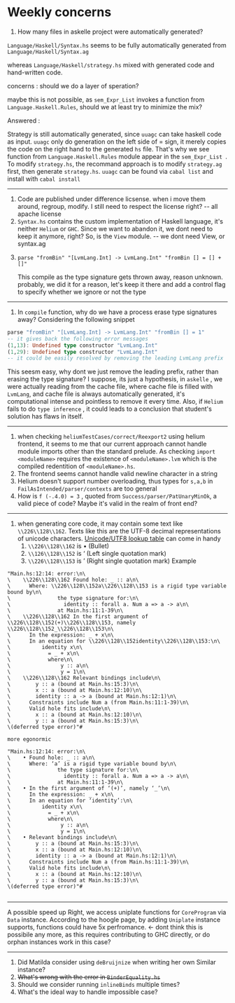 
# Weekly concerns 
1. How many files in askelle project were automatically generated?
  
`Language/Haskell/Syntax.hs` seems to be fully automatically generated from `Language/Haskell/Syntax.ag`

whereas `Language/Haskell/strategy.hs` mixed with generated code and hand-written code.

concerns : should we do a layer of speration? 

maybe this is not possible, as `sem_Expr_List` invokes a function from `Language.Haskell.Rules`, should we at least try to minimize the mix?

Answered :

Strategy is still automatically generated, since `uuagc` can take haskell code as input. `uuagc` only do generation on the left side of $=$ sign, it merely copies the code on the right hand  to the generated `hs` file. That's why we see function from `Language.Haskell.Rules` module appear in the `sem_Expr_List `. 
To modify `strategy.hs`, the recommand approach is to modify `strategy.ag` first, then generate `strategy.hs`. 
`uuagc` can be found via `cabal list` and install with `cabal install`


---
1. Code are published under difference licsense. when i move them around, regroup, modify. I still need to respect the license right?  -- all apache license 
2. `Syntax.hs` contains the custom implementation of Haskell language, it's neither `Helium` or `GHC`. Since we want to abandon it, we dont need to keep it anymore, right? So, is the `View` module. -- 
   we dont need View, or syntax.ag 
3. ```
   parse "fromBin" "[LvmLang.Int] -> LvmLang.Int" "fromBin [] = [] + []"
   ```
   This compile as the type signature gets thrown away, reason unknown.
   probably, we did it for a reason, let's keep it there
   and add a control flag to specify whether we ignore or not the type
  

--- 
1. In `compile` function, why do we have a process erase type signatures away?
Considering the following snippet 
```haskell
parse "fromBin" "[LvmLang.Int] -> LvmLang.Int" "fromBin [] = 1"
-- it gives back the following error messages
(1,13): Undefined type constructor "LvmLang.Int"
(1,29): Undefined type constructor "LvmLang.Int"
-- it could be easily resolved by removing the leading LvmLang prefix
```
This seesm easy, why dont we just remove the leading prefix, rather than erasing the type signature?
I suppose, its just a hypothesis, in `askelle` , we were actually reading from the cache file, where cache file is filled with `LvmLang`, and cache file is always automatically generated, it's computational intense and pointless to remove it every time. Also, if `Helium` fails to do `type inference` , it could leads to a conclusion that student's solution has flaws in itself.


--- 
1. when checking `heliumTestCases/correct/Reexport2` using helium frontend, it seems to me that our current approach cannot handle module imports other than the standard prelude. As checking `import <moduleName>` requires the existence of `<moduleName>.lvm` which is the compiled redentition of `<moduleName>.hs`.
2. The frontend seems cannot handle valid newline character in a string 
3. Helium doesn't support number overloading, thus types for `s,a,b` in `FailAsIntended/parser/contexts` are too general
4. How is `f (-.4.0) = 3` , quoted from `Success/parser/PatUnaryMinOk`, a valid piece of code? Maybe it's valid in the realm of front end?



---
1. when generating core code, it may contain some text like `\\226\\128\\162`. Texts like this are the UTF-8 decimal representations of unicode characters.  [Unicode/UTF8 lookup table](https://www.utf8-chartable.de/unicode-utf8-table.pl?start=8192&number=128&utf8=dec) can come in handy
   1.  `\\226\\128\\162` is  • (Bullet)
   2.  `\\126\\128\\152` is  ‘ (Left single quotation mark)
   3.  `\\226\\128\\153` is ’ (Right  single quotation mark)
Example
````
"Main.hs:12:14: error:\n\
\    \\226\\128\\162 Found hole: _ :: a\n\
\      Where: \\226\\128\\152a\\226\\128\\153 is a rigid type variable bound by\n\
\               the type signature for:\n\
\                 identity :: forall a. Num a => a -> a\n\
\               at Main.hs:11:1-39\n\
\    \\226\\128\\162 In the first argument of \\226\\128\\152(+)\\226\\128\\153, namely \\226\\128\\152_\\226\\128\\153\n\
\      In the expression: _ + x\n\
\      In an equation for \\226\\128\\152identity\\226\\128\\153:\n\
\          identity x\n\
\            = _ + x\n\
\            where\n\
\                y :: a\n\
\                y = 1\n\
\    \\226\\128\\162 Relevant bindings include\n\
\        y :: a (bound at Main.hs:15:3)\n\
\        x :: a (bound at Main.hs:12:10)\n\
\        identity :: a -> a (bound at Main.hs:12:1)\n\
\      Constraints include Num a (from Main.hs:11:1-39)\n\
\      Valid hole fits include\n\
\        x :: a (bound at Main.hs:12:10)\n\
\        y :: a (bound at Main.hs:15:3)\n\
\(deferred type error)"#

more egonormic 

"Main.hs:12:14: error:\n\
\    • Found hole: _ :: a\n\
\      Where: ‘a’ is a rigid type variable bound by\n\
\               the type signature for:\n\
\                 identity :: forall a. Num a => a -> a\n\
\               at Main.hs:11:1-39\n\
\    • In the first argument of ‘(+)’, namely ‘_’\n\
\      In the expression: _ + x\n\
\      In an equation for ‘identity’:\n\
\          identity x\n\
\            = _ + x\n\
\            where\n\
\                y :: a\n\
\                y = 1\n\
\    • Relevant bindings include\n\
\        y :: a (bound at Main.hs:15:3)\n\
\        x :: a (bound at Main.hs:12:10)\n\
\        identity :: a -> a (bound at Main.hs:12:1)\n\
\      Constraints include Num a (from Main.hs:11:1-39)\n\
\      Valid hole fits include\n\
\        x :: a (bound at Main.hs:12:10)\n\
\        y :: a (bound at Main.hs:15:3)\n\
\(deferred type error)"#


````


--- 
A possible speed up 
Right, we access uniplate functions for `CoreProgram` via `Data` instance. 
According to the hoogle page, by adding `Uniplate` instance supports, functions could have 5x perfromance. <- dont think this is possibile any more, as this requires contributing to GHC directly, or do orphan instances work in this case? 


--- 
1. Did Matilda consider using `deBruijnize` when writing her own Similar instance?
2. ~~What's wrong with the error in `BinderEquality.hs`~~
3. Should we consider running `inlineBinds` multiple times?
4. What's the ideal way to handle impossible case? 

